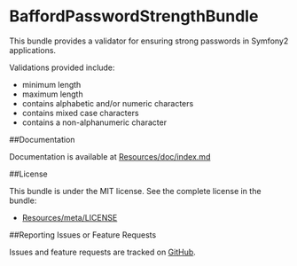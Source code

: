 BaffordPasswordStrengthBundle
=============================

This bundle provides a validator for ensuring strong passwords in Symfony2 applications.

Validations provided include:

- minimum length
- maximum length
- contains alphabetic and/or numeric characters
- contains mixed case characters
- contains a non-alphanumeric character


##Documentation

Documentation is available at [Resources/doc/index.md](https://github.com/jbafford/PasswordStrengthBundle/blob/master/Resources/doc/index.md)


##License

This bundle is under the MIT license. See the complete license in the bundle:

- [Resources/meta/LICENSE](https://github.com/jbafford/PasswordStrengthBundle/blob/master/Resources/meta/LICENSE)


##Reporting Issues or Feature Requests

Issues and feature requests are tracked on [GitHub](https://github.com/jbafford/PasswordStrengthBundle/issues).
